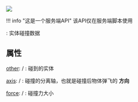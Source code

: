 <a href="https://github.com/qndm"><img src="https://img.shields.io/badge/%E8%B4%A1%E7%8C%AE%E8%80%85-qndm-blue"></img></a>

!!! info "这是一个服务端API"
    该API仅在服务端脚本使用

:   实体碰撞数据

## 属性
[other](property): [](Box3Entity) / [](GameEntity)
:   碰到的实体

[axis](property): [](Box3Vector3) / [](GameVector3)
:   碰撞的分离轴，也就是碰撞后物体弹飞的 **方向**

[force](property): [](Box3Vector3) / [](GameVector3)
:   碰撞力大小
